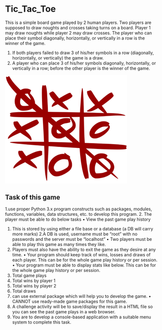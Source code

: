# Tic_Tac_Toe

This is a simple board game played by 2 human players. Two players are supposed to draw noughts and crosses taking turns on a board. Player 1 may draw noughts while player 2 may draw crosses. The player who can place their symbol diagonally, horizontally, or vertically in a row is the winner of the game.
1. If both players failed to draw 3 of his/her symbols in a row (diagonally, horizontally, or vertically) the game is a draw.
2. A player who can place 3 of his/her symbols diagonally, horizontally, or vertically in a row; before the other player is the winner of the game.

<img src="https://github.com/pininduwk/Tic_Tac_Toe/blob/main/1200px-Tic_tac_toe.svg.png" width="400" />

## Task of this game

1.use proper Python 3.x program constructs such as packages, modules, functions, variables, data structures, etc. to develop this program.
2. The player must be able to do below tasks
• View the past game play history
1. This is stored by using either a file base or a database (a DB will carry more marks)
2.A DB is used, username must be “root” with no passwords and the server must be “localhost”
• Two players must be able to play this game as many times they like.
1. Players must also have the ability to exit the game as they desire at any time.
• Your program should keep track of wins, losses and draws of each player. This can be for the whole game play history or per session.
• Your program must be able to display stats like below. This can be for the whole game play history or per session.
1. Total game plays
2. Total wins by player 1
3. Total wins by player 2
4. Total draws
3. can use external package which will help you to develop the game. 
• CANNOT use ready-made game packages for this game.
4. A challenge activity will be to save/display the result in a HTML file so you can see the past game plays in a web browser.
5. You are to develop a console-based application with a suitable menu system to complete this task.

